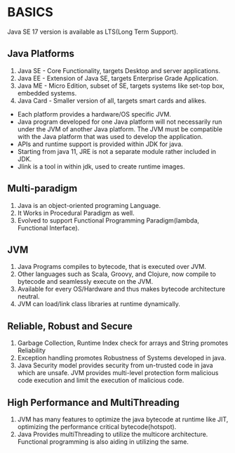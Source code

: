 # BASICS
Java SE 17 version is available as LTS(Long Term Support).

## Java Platforms

1. Java SE - Core Functionality, targets Desktop and server applications.
2. Java EE - Extension of Java SE, targets Enterprise Grade Application.
3. Java ME - Micro Edition, subset of SE, targets systems like set-top box, embedded systems.
4. Java Card - Smaller version of all, targets smart cards and alikes.

 - Each platform provides a hardware/OS specific JVM.
 - Java program developed for one Java platform will not necessarily run under the JVM of another Java platform. 
The JVM must be compatible with the Java platform that was used to develop the application.
 - APIs and runtime support is provided within JDK for java.
 - Starting from java 11, JRE is not a separate module rather included in JDK.
 - Jlink is a tool in within jdk, used to create runtime images.

## Multi-paradigm

1. Java is an object-oriented programing Language.
2. It Works in Procedural Paradigm as well.
3. Evolved to support Functional Programming Paradigm(lambda, Functional Interface).

## JVM

1. Java Programs compiles to bytecode, that is executed over JVM.
2. Other languages such as Scala, Groovy, and Clojure, now compile to bytecode and seamlessly execute on the JVM.
3. Available for every OS/Hardware and thus makes bytecode architecture neutral.
4. JVM can load/link class libraries at runtime dynamically.

## Reliable, Robust and Secure

1. Garbage Collection, Runtime Index check for arrays and String promotes Reliability
2. Exception handling promotes Robustness of Systems developed in java.
3. Java Security model provides security from un-trusted code in java which are unsafe. JVM provides multi-level 
protection form malicious code execution and limit the execution of malicious code.

## High Performance and MultiThreading

1. JVM has many features to optimize the java bytecode at runtime like JIT, optimizing the performance critical
bytecode(hotspot).
2. Java Provides multiThreading to utilize the multicore architecture. Functional programming is also aiding in 
utilizing the same. 